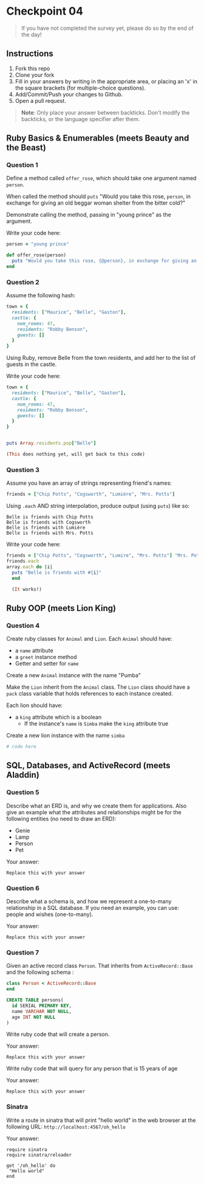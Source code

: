 # Checkpoint 04

> If you have not completed the survey yet,
please do so by the end of the day!

## Instructions

1. Fork this repo
2. Clone your fork
3. Fill in your answers by writing in the appropriate area, or placing an 'x' in
the square brackets (for multiple-choice questions).
4. Add/Commit/Push your changes to Github.
5. Open a pull request.

> **Note**: Only place your answer between backticks. Don't modify the backticks,
or the language specifier after them.

## Ruby Basics & Enumerables (meets Beauty and the Beast)

### Question 1

Define a method called `offer_rose`, which should take one argument named `person`.

When called the method should `puts` "Would you take this rose, `person`, in exchange for giving an old beggar woman shelter from the bitter cold?"

Demonstrate calling the method, passing in "young prince" as the argument.

Write your code here:
```ruby
person = "young prince"

def offer_rose(person)
  puts "Would you take this rose, {@person}, in exchange for giving an old beggar woman shelter?"
end
```

### Question 2

Assume the following hash:

```ruby
town = {
  residents: ["Maurice", "Belle", "Gaston"],
  castle: {
    num_rooms: 47,
    residents: "Robby Benson",
    guests: []
  }
}
```

Using Ruby, remove Belle from the town residents, and
add her to the list of guests in the castle.

Write your code here:
```ruby
town = {
  residents: ["Maurice", "Belle", "Gaston"],
  castle: {
    num_rooms: 47,
    residents: "Robby Benson",
    guests: []
  }
}


puts Array.residents.pop["Belle"]

(This does nothing yet, will get back to this code)
```

### Question 3

Assume you have an array of strings representing friend's names:

```ruby
friends = ["Chip Potts", "Cogsworth", "Lumière", "Mrs. Potts"]
```

Using `.each` AND string interpolation, produce output (using `puts`) like so:

```
Belle is friends with Chip Potts
Belle is friends with Cogsworth
Belle is friends with Lumière
Belle is friends with Mrs. Potts
```

Write your code here:
```ruby
friends = ["Chip Potts", "Cogsworth", "Lumire", "Mrs. Potts"] "Mrs. Potts"]
friends.each
array.each do |i|
  puts "Belle is friends with #{i}"
  end

  (It works!)
```
## Ruby OOP (meets Lion King)

### Question 4

Create ruby classes for `Animal` and `Lion`.
Each `Animal` should have:

- a `name` attribute
- a `greet` instance method
- Getter and setter for `name`

Create a new `Animal` instance with the name "Pumba"

Make the `Lion` inherit from the `Animal` class.
The `Lion` class should have a `pack` class variable that holds references to each instance created.

Each lion should have:
- a `king` attribute which is a boolean
  - If the instance's `name` is `Simba` make the `king` attribute true

Create a new lion instance with the name `simba`

```ruby
# code here
```

## SQL, Databases, and ActiveRecord (meets Aladdin)

### Question 5

Describe what an ERD is, and why we create them for applications. Also give an
example what the attributes and relationships might be for the following
entities (no need to draw an ERD):
* Genie
* Lamp
* Person
* Pet

Your answer:
```
Replace this with your answer
```

### Question 6

Describe what a schema is, and how we represent a one-to-many relationship in a
SQL database. If you need an example, you can use: people and wishes
(one-to-many).

Your answer:
```
Replace this with your answer
```

### Question 7

Given an active record class `Person`. That inherits from `ActiveRecord::Base` and the following schema :
```ruby
class Person < ActiveRecord::Base
end
```

```sql
CREATE TABLE persons(
  id SERIAL PRIMARY KEY,
  name VARCHAR NOT NULL,
  age INT NOT NULL
)
```

Write ruby code that will create a person.

Your answer:
```
Replace this with your answer
```

Write ruby code that will query for any person that is 15 years of age

Your answer:
```
Replace this with your answer
```

### Sinatra

Write a route in sinatra that will print "hello world" in the web browser at the following URL: `http://localhost:4567/oh_hello`

Your answer:
```
require sinatra
require sinatra/reloader

get '/oh_hello' do
 "Hello world"
end

```
